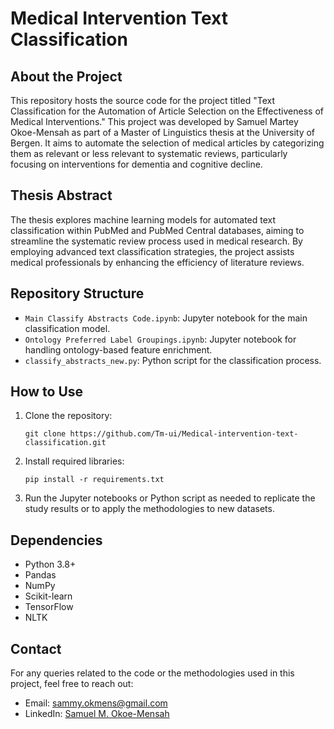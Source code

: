 # Medical Intervention Text Classification

## About the Project
This repository hosts the source code for the project titled "Text Classification for the Automation of Article Selection on the Effectiveness of Medical Interventions." This project was developed by Samuel Martey Okoe-Mensah as part of a Master of Linguistics thesis at the University of Bergen. It aims to automate the selection of medical articles by categorizing them as relevant or less relevant to systematic reviews, particularly focusing on interventions for dementia and cognitive decline.

## Thesis Abstract
The thesis explores machine learning models for automated text classification within PubMed and PubMed Central databases, aiming to streamline the systematic review process used in medical research. By employing advanced text classification strategies, the project assists medical professionals by enhancing the efficiency of literature reviews.

## Repository Structure
- `Main Classify Abstracts Code.ipynb`: Jupyter notebook for the main classification model.
- `Ontology Preferred Label Groupings.ipynb`: Jupyter notebook for handling ontology-based feature enrichment.
- `classify_abstracts_new.py`: Python script for the classification process.

## How to Use
1. Clone the repository:
   ```
   git clone https://github.com/Tm-ui/Medical-intervention-text-classification.git
   ```
2. Install required libraries:
   ```
   pip install -r requirements.txt
   ```
3. Run the Jupyter notebooks or Python script as needed to replicate the study results or to apply the methodologies to new datasets.

## Dependencies
- Python 3.8+
- Pandas
- NumPy
- Scikit-learn
- TensorFlow
- NLTK

## Contact
For any queries related to the code or the methodologies used in this project, feel free to reach out:
- Email: sammy.okmens@gmail.com
- LinkedIn: [Samuel M. Okoe-Mensah](www.linkedin.com/in/sammens)
